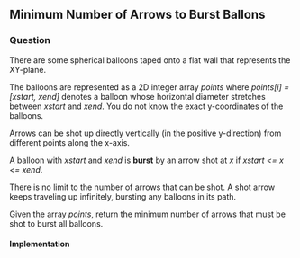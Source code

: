## Minimum Number of Arrows to Burst Ballons

### Question

There are some spherical balloons taped onto a flat wall that represents the XY-plane. 

The balloons are represented as a 2D integer array *points* where *points[i] = [xstart, xend]* denotes a balloon whose horizontal diameter stretches between *xstart* and *xend*. You do not know the exact y-coordinates of the balloons.

Arrows can be shot up directly vertically (in the positive y-direction) from different points along the x-axis. 

A balloon with *xstart* and *xend* is **burst** by an arrow shot at *x* if *xstart <= x <= xend*.
 
There is no limit to the number of arrows that can be shot. A shot arrow keeps traveling up infinitely, bursting any balloons in its path.

Given the array *points*, return the minimum number of arrows that must be shot to burst all balloons.

#### Implementation

